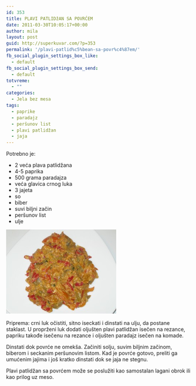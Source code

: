 ```yaml
---
id: 353
title: PLAVI PATLIDžAN SA POVRĆEM
date: 2011-03-30T10:05:17+00:00
author: mila
layout: post
guid: http://superkuvar.com/?p=353
permalink: '/plavi-patlid%c5%bean-sa-povr%c4%87em/'
fb_social_plugin_settings_box_like:
  - default
fb_social_plugin_settings_box_send:
  - default
totvreme:
  - ""
categories:
  - Jela bez mesa
tags:
  - paprike
  - paradajz
  - peršunov list
  - plavi patlidžan
  - jaja
---
```

Potrebno je:

  * 2 veća plava patlidžana
  * 4-5 paprika
  * 500 grama paradajza
  * veća glavica crnog luka
  * 3 jajeta
  * so
  * biber
  * suvi biljni začin
  * peršunov list
  * ulje

<img class="alignnone size-medium wp-image-4726" title="Plavi patlidzan sa povrcem" src="/wp-content/uploads/2011/03/Plavi-patlidzan-sa-povrcem-e1352974714902-300x229.jpg" alt="" width="300" height="229" /> 

Priprema: crni luk očistiti, sitno iseckati i dinstati na ulju, da postane staklast. U proprženi luk dodati oljušten plavi patlidžan isečen na rezance, papriku takođe isečenu na rezance i oljušten paradajz isečen na komade.

Dinstati dok povrće ne omekša. Začiniti solju, suvim biljnim začinom, biberom i seckanim peršunovim listom. Kad je povrće gotovo, preliti ga umućenim jajima i još kratko dinstati dok se jaja ne stegnu.

Plavi patlidžan sa povrćem može se poslužiti kao samostalan lagani obrok ili kao prilog uz meso.